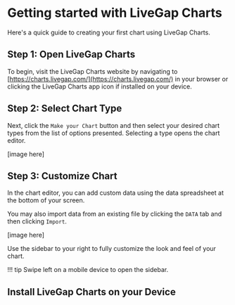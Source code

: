 # Getting started with LiveGap Charts

Here's a quick guide to creating your first chart using LiveGap Charts.

## Step 1: Open LiveGap Charts 

To begin, visit the LiveGap Charts website by navigating to [https://charts.livegap.com/](https://charts.livegap.com/) in your browser or clicking the LiveGap Charts app icon if installed on your device.

## Step 2: Select Chart Type

Next, click the `Make your Chart` button and then select your desired chart types from the list of options presented. Selecting a type opens the chart editor.

[image here]

## Step 3: Customize Chart

In the chart editor, you can add custom data using the data spreadsheet at the bottom of your screen.

You may also import data from an existing file by clicking the `DATA` tab and then clicking `Import`.

[image here]

Use the sidebar to your right to fully customize the look and feel of your chart.

!!! tip
    Swipe left on a mobile device to open the sidebar.

## Install LiveGap Charts on your Device